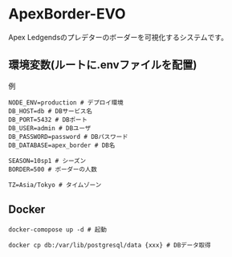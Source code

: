 # ApexBorder-EVO
Apex Ledgendsのプレデターのボーダーを可視化するシステムです。
## 環境変数(ルートに.envファイルを配置)
例
```
NODE_ENV=production # デプロイ環境
DB_HOST=db # DBサービス名
DB_PORT=5432 # DBポート
DB_USER=admin # DBユーザ
DB_PASSWORD=password # DBパスワード
DB_DATABASE=apex_border # DB名

SEASON=10sp1 # シーズン
BORDER=500 # ボーダーの人数

TZ=Asia/Tokyo # タイムゾーン
```

## Docker
```
docker-comopose up -d # 起動

docker cp db:/var/lib/postgresql/data {xxx} # DBデータ取得
```
